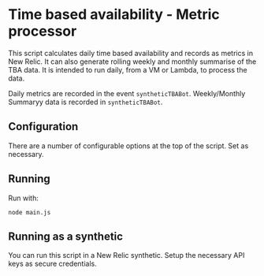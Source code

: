 # Time based availability - Metric processor
This script calculates daily time based availability and records as metrics in New Relic. It can also generate rolling weekly and monthly summarise of the TBA data. It is intended to run daily, from a VM or Lambda, to process the data.

Daily metrics are recorded in the event `syntheticTBABot`.
Weekly/Monthly Summaryy data is recorded in `syntheticTBABot`.

## Configuration
There are a number of configurable options at the top of the script. Set as necessary.

## Running
Run with:

`node main.js`

## Running as a synthetic
You can run this script in a New Relic synthetic. Setup the necessary  API keys as secure credentials.